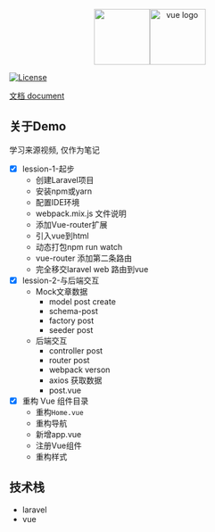 <p align="center"><img src="https://laravel.com/assets/img/components/logo-laravel.svg" height=100><img class="hero-logo" src="https://cn.vuejs.org//images/logo.png" height=100 alt="vue logo"></p>

<p align="center">

<a href="https://packagist.org/packages/laravel/framework"><img src="https://poser.pugx.org/laravel/framework/license.svg" alt="License"></a>
</p>

[文档 document](https://doc.wubian.top/docs/laravel-vue-demo/laravel-vue-demo-1atp3sefknrnt)

## 关于Demo

学习来源视频, 仅作为笔记

- [x] lession-1-起步
    - 创建Laravel项目
    - 安装npm或yarn
    - 配置IDE环境
    - webpack.mix.js 文件说明
    - 添加Vue-router扩展
    - 引入vue到html
    - 动态打包npm run watch
    - vue-router 添加第二条路由
    - 完全移交laravel web 路由到vue
- [x] lession-2-与后端交互
    - Mock文章数据
        - model post create
        - schema-post
        - factory post
        - seeder post
    - 后端交互
        - controller post
        - router post
        - webpack verson
        - axios 获取数据
        - post.vue
- [x] 重构 Vue 组件目录
    - 重构`Home.vue`
    - 重构导航
    - 新增app.vue
    - 注册Vue组件
    - 重构样式

## 技术栈

* laravel
* vue
